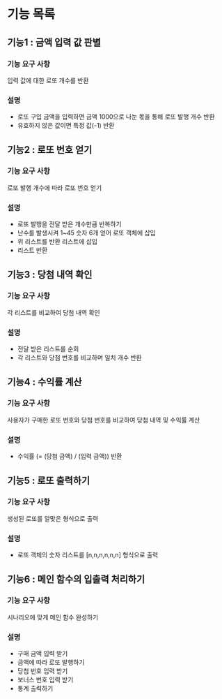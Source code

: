 # 기능 목록
## 기능1 : 금액 입력 값 판별
### 기능 요구 사항
입력 값에 대한 로또 개수를 반환

### 설명
- 로또 구입 금액을 입력하면 금액 1000으로 나눈 몫을 통해 로또 발행 개수 반환
- 유효하지 않은 값이면 특정 값(-1) 반환

## 기능2 : 로또 번호 얻기
### 기능 요구 사항
로또 발행 개수에 따라 로또 번호 얻기

### 설명
- 로또 발행을 전달 받은 개수만큼 반복하기
- 난수를 발생시켜 1~45 숫자 6개 얻어 로또 객체에 삽입
- 위 리스트를 반환 리스트에 삽입
- 리스트 반환

## 기능3 : 당첨 내역 확인
### 기능 요구 사항
각 리스트를 비교하여 당첨 내역 확인 

### 설명
- 전달 받은 리스트를 순회
- 각 리스트와 당첨 번호를 비교하며 일치 개수 반환

## 기능4 : 수익률 계산 
### 기능 요구 사항
사용자가 구매한 로또 번호와 당첨 번호를 비교하여 당첨 내역 및 수익률 계산

### 설명
- 수익률 (= (당첨 금액) / (입력 금액)) 반환

## 기능5 : 로또 출력하기
### 기능 요구 사항
생성된 로또를 알맞은 형식으로 출력

### 설명
- 로또 객체의 숫자 리스트를 [n,n,n,n,n,n] 형식으로 출력

## 기능6 : 메인 함수의 입출력 처리하기
### 기능 요구 사항
시나리오에 맞게 메인 함수 완성하기

### 설명
- 구매 금액 입력 받기
- 금액에 따라 로또 발행하기
- 당첨 번호 입력 받기
- 보너스 번호 입력 받기
- 통계 출력하기
